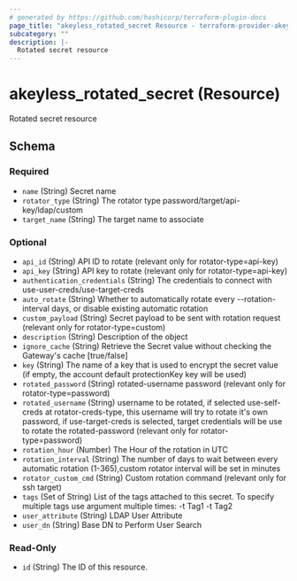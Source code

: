 ```yaml
---
# generated by https://github.com/hashicorp/terraform-plugin-docs
page_title: "akeyless_rotated_secret Resource - terraform-provider-akeyless"
subcategory: ""
description: |-
  Rotated secret resource
---
```


# akeyless_rotated_secret (Resource)

Rotated secret resource



<!-- schema generated by tfplugindocs -->
## Schema

### Required

- `name` (String) Secret name
- `rotator_type` (String) The rotator type password/target/api-key/ldap/custom
- `target_name` (String) The target name to associate

### Optional

- `api_id` (String) API ID to rotate (relevant only for rotator-type=api-key)
- `api_key` (String) API key to rotate (relevant only for rotator-type=api-key)
- `authentication_credentials` (String) The credentials to connect with use-user-creds/use-target-creds
- `auto_rotate` (String) Whether to automatically rotate every --rotation-interval days, or disable existing automatic rotation
- `custom_payload` (String) Secret payload to be sent with rotation request (relevant only for rotator-type=custom)
- `description` (String) Description of the object
- `ignore_cache` (String) Retrieve the Secret value without checking the Gateway's cache [true/false]
- `key` (String) The name of a key that is used to encrypt the secret value (if empty, the account default protectionKey key will be used)
- `rotated_password` (String) rotated-username password (relevant only for rotator-type=password)
- `rotated_username` (String) username to be rotated, if selected use-self-creds at rotator-creds-type, this username will try to rotate it's own password, if use-target-creds is selected, target credentials will be use to rotate the rotated-password (relevant only for rotator-type=password)
- `rotation_hour` (Number) The Hour of the rotation in UTC
- `rotation_interval` (String) The number of days to wait between every automatic rotation (1-365),custom rotator interval will be set in minutes
- `rotator_custom_cmd` (String) Custom rotation command (relevant only for ssh target)
- `tags` (Set of String) List of the tags attached to this secret. To specify multiple tags use argument multiple times: -t Tag1 -t Tag2
- `user_attribute` (String) LDAP User Attribute
- `user_dn` (String) Base DN to Perform User Search

### Read-Only

- `id` (String) The ID of this resource.


